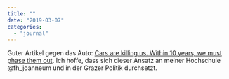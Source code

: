 ```yaml
---
title: ""
date: "2019-03-07"
categories: 
  - "journal"
---
```


Guter Artikel gegen das Auto: [Cars are killing us. Within 10 years, we must phase them out](https://www.theguardian.com/commentisfree/2019/mar/07/cars-killing-us-driving-environment-phase-out). Ich hoffe, dass sich dieser Ansatz an meiner Hochschule @fh\_joanneum und in der Grazer Politik durchsetzt.
